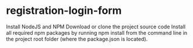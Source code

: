 # registration-login-form

Install NodeJS and NPM 
Download or clone the project source code 
Install all required npm packages by running npm install from the command line in the project root folder (where the package.json is located).
